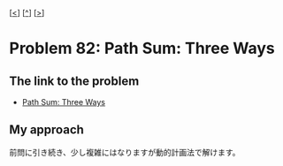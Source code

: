 \[[<](./p0081.md)] \[[^](../README_ja.md)] \[[>](./p0083.md)]

# Problem 82: Path Sum: Three Ways

## The link to the problem

- [Path Sum: Three Ways](https://projecteuler.net/problem=82)

## My approach

前問に引き続き、少し複雑にはなりますが動的計画法で解けます。
